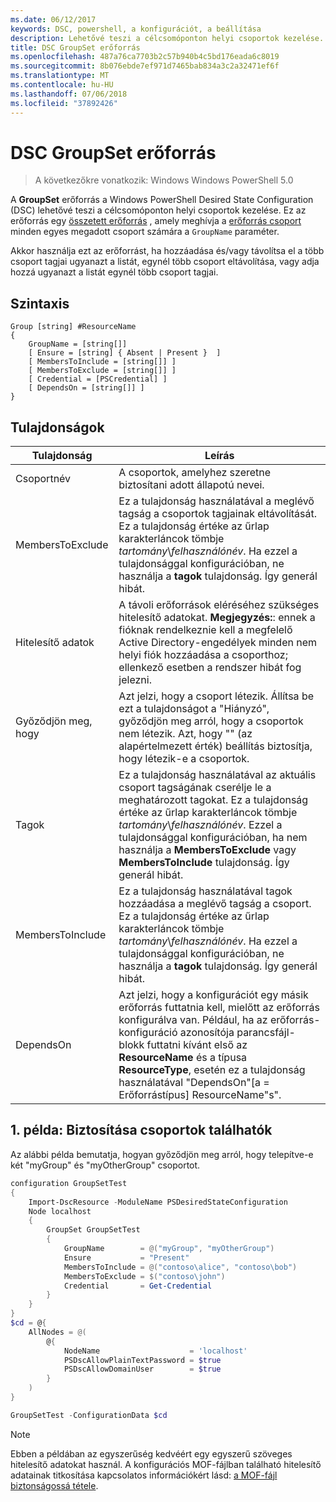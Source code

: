 ```yaml
---
ms.date: 06/12/2017
keywords: DSC, powershell, a konfigurációt, a beállítása
description: Lehetővé teszi a célcsomóponton helyi csoportok kezelése.
title: DSC GroupSet erőforrás
ms.openlocfilehash: 487a76ca7703b2c57b940b4c5bd176eada6c8019
ms.sourcegitcommit: 8b076ebde7ef971d7465bab834a3c2a32471ef6f
ms.translationtype: MT
ms.contentlocale: hu-HU
ms.lasthandoff: 07/06/2018
ms.locfileid: "37892426"
---
```

# <a name="dsc-groupset-resource"></a>DSC GroupSet erőforrás

> A következőkre vonatkozik: Windows Windows PowerShell 5.0

A **GroupSet** erőforrás a Windows PowerShell Desired State Configuration (DSC) lehetővé teszi a célcsomóponton helyi csoportok kezelése. Ez az erőforrás egy [összetett erőforrás](authoringResourceComposite.md) , amely meghívja a [erőforrás csoport](groupResource.md) minden egyes megadott csoport számára a `GroupName` paraméter.

Akkor használja ezt az erőforrást, ha hozzáadása és/vagy távolítsa el a több csoport tagjai ugyanazt a listát, egynél több csoport eltávolítása, vagy adja hozzá ugyanazt a listát egynél több csoport tagjai.

## <a name="syntax"></a>Szintaxis

```
Group [string] #ResourceName
{
    GroupName = [string[]]
    [ Ensure = [string] { Absent | Present }  ]
    [ MembersToInclude = [string[]] ]
    [ MembersToExclude = [string[]] ]
    [ Credential = [PSCredential] ]
    [ DependsOn = [string[]] ]
}
```

## <a name="properties"></a>Tulajdonságok

|  Tulajdonság  |  Leírás   |
|---|---|
| Csoportnév| A csoportok, amelyhez szeretne biztosítani adott állapotú nevei.|
| MembersToExclude| Ez a tulajdonság használatával a meglévő tagság a csoportok tagjainak eltávolítását. Ez a tulajdonság értéke az űrlap karakterláncok tömbje *tartomány*\\*felhasználónév*. Ha ezzel a tulajdonsággal konfigurációban, ne használja a **tagok** tulajdonság. Így generál hibát.|
| Hitelesítő adatok| A távoli erőforrások eléréséhez szükséges hitelesítő adatokat. **Megjegyzés:**: ennek a fióknak rendelkeznie kell a megfelelő Active Directory-engedélyek minden nem helyi fiók hozzáadása a csoporthoz; ellenkező esetben a rendszer hibát fog jelezni.
| Győződjön meg, hogy| Azt jelzi, hogy a csoport létezik. Állítsa be ezt a tulajdonságot a "Hiányzó", győződjön meg arról, hogy a csoportok nem létezik. Azt, hogy "" (az alapértelmezett érték) beállítás biztosítja, hogy létezik-e a csoportok.|
| Tagok| Ez a tulajdonság használatával az aktuális csoport tagságának cserélje le a meghatározott tagokat. Ez a tulajdonság értéke az űrlap karakterláncok tömbje *tartomány*\\*felhasználónév*. Ezzel a tulajdonsággal konfigurációban, ha nem használja a **MembersToExclude** vagy **MembersToInclude** tulajdonság. Így generál hibát.|
| MembersToInclude| Ez a tulajdonság használatával tagok hozzáadása a meglévő tagság a csoport. Ez a tulajdonság értéke az űrlap karakterláncok tömbje *tartomány*\\*felhasználónév*. Ha ezzel a tulajdonsággal konfigurációban, ne használja a **tagok** tulajdonság. Így generál hibát.|
| DependsOn | Azt jelzi, hogy a konfigurációt egy másik erőforrás futtatnia kell, mielőtt az erőforrás konfigurálva van. Például, ha az erőforrás-konfiguráció azonosítója parancsfájl-blokk futtatni kívánt első az __ResourceName__ és a típusa __ResourceType__, esetén ez a tulajdonság használatával "DependsOn"[a = Erőforrástípus] ResourceName"s".|

## <a name="example-1-ensuring-groups-are-present"></a>1. példa: Biztosítása csoportok találhatók

Az alábbi példa bemutatja, hogyan győződjön meg arról, hogy telepítve-e két "myGroup" és "myOtherGroup" csoportot.

```powershell
configuration GroupSetTest
{
    Import-DscResource -ModuleName PSDesiredStateConfiguration
    Node localhost
    {
        GroupSet GroupSetTest
        {
            GroupName        = @("myGroup", "myOtherGroup")
            Ensure           = "Present"
            MembersToInclude = @("contoso\alice", "contoso\bob")
            MembersToExclude = $("contoso\john")
            Credential       = Get-Credential
        }
    }
}
$cd = @{
    AllNodes = @(
        @{
            NodeName                    = 'localhost'
            PSDscAllowPlainTextPassword = $true
            PSDscAllowDomainUser        = $true
        }
    )
}

GroupSetTest -ConfigurationData $cd
```

> [!NOTE] 
> Ebben a példában az egyszerűség kedvéért egy egyszerű szöveges hitelesítő adatokat használ. A konfigurációs MOF-fájlban található hitelesítő adatainak titkosítása kapcsolatos információkért lásd: [a MOF-fájl biztonságossá tétele](secureMOF.md).
